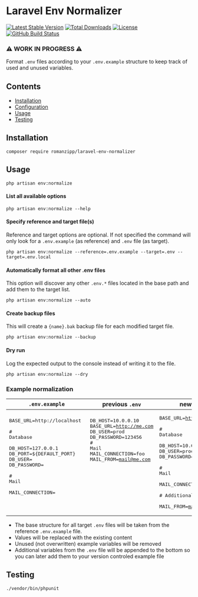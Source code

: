 # Laravel Env Normalizer

[![Latest Stable Version](https://img.shields.io/packagist/v/romanzipp/Laravel-Env-Normalizer.svg?style=flat-square)](https://packagist.org/packages/romanzipp/laravel-env-normalizer)
[![Total Downloads](https://img.shields.io/packagist/dt/romanzipp/Laravel-Env-Normalizer.svg?style=flat-square)](https://packagist.org/packages/romanzipp/laravel-env-normalizer)
[![License](https://img.shields.io/packagist/l/romanzipp/Laravel-Env-Normalizer.svg?style=flat-square)](https://packagist.org/packages/romanzipp/laravel-env-normalizer)
[![GitHub Build Status](https://img.shields.io/github/workflow/status/romanzipp/Laravel-Env-Normalizer/Tests?style=flat-square)](https://github.com/romanzipp/Laravel-Env-Normalizer/actions)

### ⚠️ **WORK IN PROGRESS** ⚠️

Format `.env` files according to your `.env.example` structure to keep track of used and unused variables.

## Contents

- [Installation](#installation)
- [Configuration](#configuration)
- [Usage](#usage)
- [Testing](#testing)

## Installation

```
composer require romanzipp/laravel-env-normalizer
```

## Usage

```shell
php artisan env:normalize
```

#### List all available options

```shell
php artisan env:normalize --help
```

#### Specify reference and target file(s)

Reference and target options are optional. If not specified the command will only look for a `.env.example` (as reference) and `.env` file (as target).

```shell
php artisan env:normalize --reference=.env.example --target=.env --target=.env.local
```

#### Automatically format all other .env files

This option will discover any other `.env.*` files located in the base path and add them to the target list.

```shell
php artisan env:normalize --auto
```

#### Create backup files

This will create a `{name}.bak` backup file for each modified target file.

```shell
php artisan env:normalize --backup
```

#### Dry run

Log the expected output to the console instead of writing it to the file.

```shell
php artisan env:normalize --dry
```

### Example normalization

| `.env.example` | previous `.env` | new `.env` |
| --- | --- | --- |
| <pre>BASE_URL=http://localhost <br><br># Database<br><br>DB_HOST=127.0.0.1<br>DB_PORT=${DEFAULT_PORT}<br>DB_USER=<br>DB_PASSWORD=<br><br># Mail<br><br>MAIL_CONNECTION=<br><br><br></pre> | <pre>DB_HOST=10.0.0.10<br>BASE_URL=http://me.com<br>DB_USER=prod<br>DB_PASSWORD=123456<br># Mail<br>MAIL_CONNECTION=foo<br>MAIL_FROM=mail@me.com<br><br><br><br><br><br><br><br><br></pre> | <pre>BASE_URL=http://me.com <br><br># Database<br><br>DB_HOST=10.0.0.10<br>DB_USER=prod<br>DB_PASSWORD=123456<br><br># Mail<br><br>MAIL_CONNECTION=foo<br><br># Additional<br><br>MAIL_FROM=mail@me.com</pre> |

- The base structure for all target `.env` files will be taken from the reference `.env.example` file.
- Values will be replaced with the existing content
- Unused (not overwritten) example variables will be removed
- Additional variables from the `.env` file will be appended to the bottom so you can later add them to your version controled example file

## Testing

```
./vendor/bin/phpunit
```
